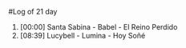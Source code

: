 #Log of 21 day

1. [00:00] Santa Sabina - Babel - El Reino Perdido
1. [08:39] Lucybell - Lumina - Hoy Soñé
